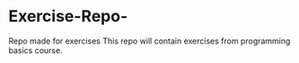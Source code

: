# Exercise-Repo-
Repo made for exercises
This repo will contain exercises from programming basics course.
